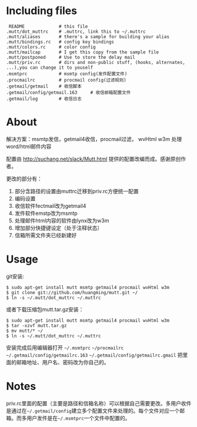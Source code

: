 Including files
=============

     README			    # this file
    .mutt/dot_muttrc    # .muttrc, link this to ~/.muttrc
    .mutt/aliases		# there's a sample for building your alias
    .mutt/bindings.rc	# config key bindings
    .mutt/colors.rc		# color config
    .mutt/mailcap		# I get this copy from the sample file
    .mutt/postponed		# Use to store the delay mail
    .mutt/priv.rc       # dirs and non-public stuff, (hooks, alternates, ...),you can change it to youself
    .msmtprc            # msmtp config(发件配置文件)  
    .procmailrc         # procmail config(过滤规则)
    .getmail/getmail    # 收信脚本
    .getmail/config/getmail.163     # 收信邮箱配置文件
    .getmail/log        # 收信日志
About
=====

解决方案：msmtp发信，getmail4收信，procmail过滤， wvHtml w3m  处理word/html邮件内容

配置由 http://suchang.net/slack/Mutt.html 提供的配置改编而成。感谢原创作者。

更改的部分有：

1. 部分含路径的设置由muttrc迁移到priv.rc方便统一配置
2. 编码设置
3. 收信软件fectmail改为getmail4
4. 发件软件emstp改为msmtp
5. 处理邮件html内容的软件由lynx改为w3m
6. 增加部分快捷键设定（处于注释状态）
7. 信箱所需文件夹已经新建好

Usage
======

git安装:

    $ sudo apt-get install mutt msmtp getmail4 procmail wvHtml w3m 
    $ git clone git://github.com/huangming/mutt.git ~/
    $ ln -s ~/.mutt/dot_muttrc ~/.muttrc
    
或者下载压缩包mutt.tar.gz安装：

    $ sudo apt-get install mutt msmtp getmail4 procmail wvHtml w3m 
    $ tar -xzvf mutt.tar.gz
    $ mv mutt/* ~/
    $ ln -s ~/.mutt/dot_muttrc ~/.muttrc

安装完成后用编辑器打开 `~/.msmtprc` `~/procmailrc` `~/.getmail/config/getmailrc.163` `~/.getmail/config/getmailrc.gmail`
把里面的邮箱地址、用户名、密码改为你自己的。

Notes
=====

priv.rc里面的配置（主要是路径和信箱名称）可以根据自己需要更改。多用户收件是通过在`~/.getmail/config`建立多个配置文件来处理的。每个文件对应一个邮箱。而多用户发件是在`~/.msmtprc`一个文件中配置的。
